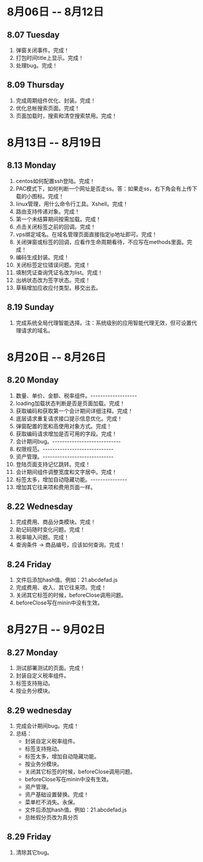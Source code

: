 # 8月06日 -- 8月12日

## 8.07 Tuesday
1. 弹窗关闭事件。完成！
2. 打包时间title上显示。完成！
3. 处理bug。完成！

## 8.09 Thursday
1. 完成周期组件优化、封装。完成！
2. 优化总帐搜索页面。完成！
3. 页面加载时，搜索和清空搜索禁用。完成！


# 8月13日 -- 8月19日

## 8.13 Monday
1. centos如何配置ssh登陆。完成！
2. PAC模式下，如何判断一个网址是否走ss。答：如果走ss，右下角会有上传下载的小图标。完成！
3. linux管理，用什么命令行工具。Xshell。完成！
4. 路由支持传递对象。完成！
5. 第一个未结算期间按需加载。完成！
6. 点击关闭标签之前的回调。完成！
7. vps绑定域名。在域名管理页面直接指定ip地址即可。完成！
8. 关闭弹窗或标签的回调，应看作生命周期看待，不应写在methods里面。完成！
9. 编码生成封装。完成！
10. 关闭标签定位错误问题。完成！
11. 填制凭证查询凭证名改为list。完成！
12. 出纳状态改为签字状态。完成！
13. 草稿增加应收应付类型。移交出去。

## 8.19 Sunday
1. 完成系统全局代理智能选择。注：系统级别的应用智能代理无效，但可设置代理请求的域名。

# 8月20日 -- 8月26日

## 8.20 Monday
1. 数量、单价、金额、税率组件。-------------------
2. loading加载状态判断是否是页面加载。完成！
3. 获取编码和获取第一个会计期间详细注释。完成！
4. 底层请求重复请求接口提示信息优化。完成！
5. 弹窗配置的宽和高使用对象方式。完成！
6. 获取编码请求增加是否可用的字段。完成！
7. 会计期间bug。----------------------------
8. 权限规范。-----------------------------
9. 资产管理。-----------------------------
10. 登陆页面支持记忆跳转。完成！
11. 会计期间组件调整宽度和文字居中。完成！
12. 标签太多，增加自动隐藏功能。---------------
13. 增加其它往来项和费用页面一样。

## 8.22 Wednesday
1. 完成费用、商品分类模块。完成！
2. 助记码随时变化问题。完成！
3. 税率输入问题。完成！
4. 查询条件 -> 商品编号，应该如何查询。完成！

## 8.24 Friday
1. 文件后添加hash值。例如：21.abcdefad.js
2. 完成费用、收入、其它往来项。完成！
3. 关闭其它标签的时候，beforeClose调用问题。
4. beforeClose写在minin中没有生效。

# 8月27日 -- 9月02日

## 8.27 Monday
1. 测试部署测试的页面。完成！
2. 封装自定义税率组件。
3. 标签支持拖动。
4. 按业务分模块。

## 8.29 wednesday
1. 完成会计期间bug。完成！
2. 总结：
    * 封装自定义税率组件。
    * 标签支持拖动。
    * 标签太多，增加自动隐藏功能。
    * 按业务分模块。
    * 关闭其它标签的时候，beforeClose调用问题。
    * beforeClose写在minin中没有生效。
    * 资产管理。
    * 资产基础设置替换。完成！
    * 菜单栏不消失。永保。
    * 文件后添加hash值。例如：21.abcdefad.js
    * 总帐假分页改为真分页

## 8.29 Friday
1. 清除其它bug。
